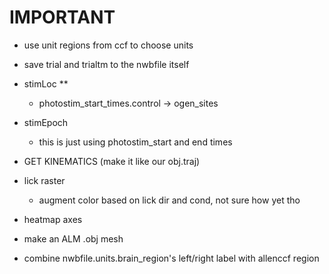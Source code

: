 # IMPORTANT
- use unit regions from ccf to choose units
- save trial and trialtm to the nwbfile itself
- stimLoc **
    - photostim_start_times.control -> ogen_sites
- stimEpoch
    - this is just using photostim_start and end times
- GET KINEMATICS (make it like our obj.traj)
- lick raster
    - augment color based on lick dir and cond, not sure how yet tho
- heatmap axes
- make an ALM .obj mesh

- combine nwbfile.units.brain_region's left/right label with allenccf region